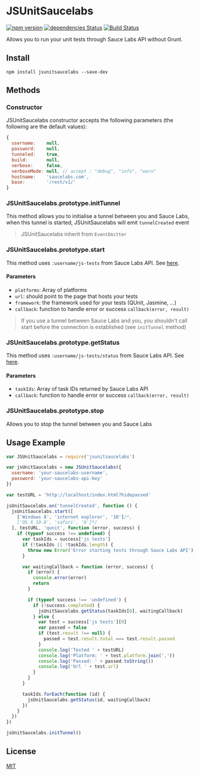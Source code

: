 # JSUnitSaucelabs

[![npm version](https://img.shields.io/npm/v/jsunitsaucelabs.svg)](https://www.npmjs.com/package/jsunitsaucelabs)
[![dependencies Status](https://david-dm.org/Johann-S/JSUnitSaucelabs/status.svg)](https://david-dm.org/Johann-S/JSUnitSaucelabs)
[![Build Status](https://travis-ci.org/Johann-S/JSUnitSaucelabs.svg?branch=master)](https://travis-ci.org/Johann-S/JSUnitSaucelabs)

Allows you to run your unit tests through Sauce Labs API without Grunt.

## Install

```shell
npm install jsunitsaucelabs --save-dev
```

## Methods

### Constructor

JSUnitSaucelabs constructor accepts the following parameters (the following are the default values):

```js
{
  username:    null,
  password:    null,
  tunneled:    true,
  build:       null,
  verbose:     false,
  verboseMode: null, // accept : "debug", "info", "warn"
  hostname:    'saucelabs.com',
  base:        '/rest/v1/'
}
```

### JSUnitSaucelabs.prototype.initTunnel

This method allows you to initialise a tunnel between you and Sauce Labs, when this tunnel is started,
JSUnitSaucelabs will emit `tunnelCreated` event

> JSUnitSaucelabs inherit from `EventEmitter`

### JSUnitSaucelabs.prototype.start

This method uses `:username/js-tests` from Sauce Labs API.
See [here](https://wiki.saucelabs.com/display/DOCS/JavaScript+Unit+Testing+Methods#JavaScriptUnitTestingMethods-StartJSUnitTests).

#### Parameters

- `platforms`: Array of platforms
- `url`: should point to the page that hosts your tests
- `framework`: the framework used for your tests (QUnit, Jasmine, ...)
- `callback`: function to handle error or success `callback(error, result)`

> If you use a tunnel between Sauce Labs and you, you shouldn't call start before the connection
is established (see `initTunnel` method)

### JSUnitSaucelabs.prototype.getStatus

This method uses `:username/js-tests/status` from Sauce Labs API.
See [here](https://wiki.saucelabs.com/display/DOCS/JavaScript+Unit+Testing+Methods#JavaScriptUnitTestingMethods-GetJSUnitTestStatus).

#### Parameters

- `taskIds`: Array of task IDs returned by Sauce Labs API
- `callback`: function to handle error or success `callback(error, result)`

### JSUnitSaucelabs.prototype.stop

Allows you to stop the tunnel between you and Sauce Labs

## Usage Example

```js
var JSUnitSaucelabs = require('jsunitsaucelabs')

var jsUnitSaucelabs = new JSUnitSaucelabs({
  username: 'your-saucelabs-username',
  password: 'your-saucelabs-api-key'
})

var testURL = 'http://localhost/index.html?hidepassed'

jsUnitSaucelabs.on('tunnelCreated', function () {
  jsUnitSaucelabs.start([
    ['Windows 8', 'internet explorer', '10']/*,
    ['OS X 10.8', 'safari', '6']*/
  ], testURL, 'qunit', function (error, success) {
    if (typeof success !== undefined) {
      var taskIds = success['js tests']
      if (!taskIds || !taskIds.length) {
        throw new Error('Error starting tests through Sauce Labs API')
      }

      var waitingCallback = function (error, success) {
        if (error) {
          console.error(error)
          return
        }

        if (typeof success !== 'undefined') {
          if (!success.completed) {
            jsUnitSaucelabs.getStatus(taskIds[0], waitingCallback)
          } else {
            var test = success['js tests'][0]
            var passed = false
            if (test.result !== null) {
              passed = test.result.total === test.result.passed
            }
            console.log('Tested ' + testURL)
            console.log('Platform: ' + test.platform.join(','))
            console.log('Passed: ' + passed.toString())
            console.log('Url ' + test.url)
          }
        }
      }

      taskIds.forEach(function (id) {
        jsUnitSaucelabs.getStatus(id, waitingCallback)
      })
    }
  })
})

jsUnitSaucelabs.initTunnel()
```

## License

[MIT](https://github.com/Johann-S/JSUnitSaucelabs/blob/master/LICENSE)
